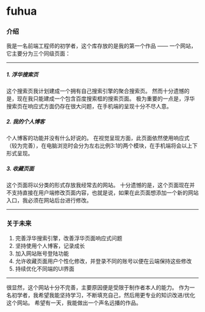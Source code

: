 # fuhua

### 介绍
我是一名前端工程师的初学者，这个库存放的是我的第一个作品 —— 一个网站，它主要分为三个同级页面：
***
##### 1. 浮华搜索页
这个搜索页我计划建成一个拥有自己搜索引擎的聚合搜索页。
然而十分遗憾的是，现在我只能建成一个包含百度搜索框的搜索页面。
极为重要的一点是，浮华搜索页在响应式方面仍存在很大问题，在手机端的呈现十分不尽人意。

##### 2. 我的个人博客
个人博客的功能并没有什么好说的。
在视觉呈现方面，此页面依然使用响应式（较为完善），在电脑浏览时会分为左右比例3:1的两个模块，在手机端将会以上下形式呈现。

##### 3. 收藏页面
这个页面将以分类的形式存放我经常去的网站。
十分遗憾的是，这个页面现在并不支持直接在用户端修改页面内容，也就是说，如果在此页面想添加一个新的网站入口，我必须在网站后台进行修改。
***
### 关于未来
1. 完善浮华搜索引擎，改善浮华页面响应式问题
2. 坚持使用个人博客，记录成长
3. 加入网站账号登陆功能
4. 允许收藏页面用户个性化修改，并登录不同的账号以便在云端保持这些修改
5. 持续优化不同端的UI界面
***
很显然，这个网站十分不完善，主要原因便是受限于制作者本人的能力。
作为一名初学者，我希望我能坚持学习，不断填充自己，然后用更专业的知识改进/优化这个网站。
希望有一天，我能做出一个声名远播的作品。


